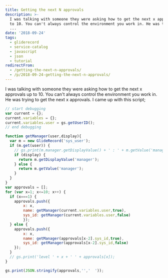 ```yaml
---
title: Getting the next N approvals
description: >-
  I was talking with someone they were asking how to get the next x approvals up
  to 10. You can't always control the environment you work in. He was trying to
  ...
date: '2018-09-24'
tags:
  - gliderecord
  - service-catalog
  - javascript
  - json
  - tutorial
redirectFrom:
  - /getting-the-next-n-approvals/
  - /p/2018-09-24-getting-the-next-n-approvals/
---
```


<!--StartFragment-->

I was talking with someone they were asking how to get the next x approvals up to 10. You can't always control the environment you work in. He was trying to get the next x approvals. I came up with this script;

<!--EndFragment-->



<!--StartFragment-->

```javascript
// start debugging
var current = {};
current.variables = {};
current.variables.user = gs.getUserID();
// end debugging

function getManager(user,display){
  var m = new GlideRecord('sys_user');
  if (m.get(user)) {
    // gs.print(m.manager.getDisplayValue() + ' : ' + m.getValue('manager')); 
    if (display) {
      return m.getDisplayValue('manager');
    } else {
      return m.getValue('manager');
    }
  }
}
var approvals = [];
for (var x=1; x<=10; x++) {
  if (x===1) {
    approvals.push({
        x: x,
        name: getManager(current.variables.user,true),
        sys_id: getManager(current.variables.user,false)
        });
  } else {
    approvals.push({
        x: x,
        name: getManager(approvals[x-2].sys_id,true),
        sys_id: getManager(approvals[x-2].sys_id,false)
    });
  }
  // gs.print('level ' + x + ' ' + approvals[x]);
}

gs.print(JSON.stringify(approvals,'','  '));
```

<!--EndFragment-->